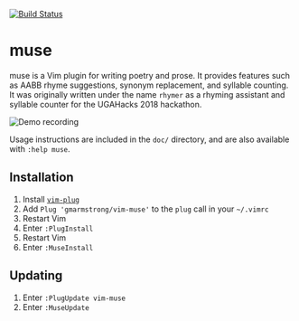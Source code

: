 [![Build Status](https://travis-ci.org/gmarmstrong/vim-muse.svg?branch=master)](https://travis-ci.org/gmarmstrong/vim-muse)

# muse

muse is a Vim plugin for writing poetry and prose. It provides features such as
AABB rhyme suggestions, synonym replacement, and syllable counting. It was
originally written under the name `rhymer` as a rhyming assistant and syllable
counter for the UGAHacks 2018 hackathon.

![Demo recording](https://im2.ezgif.com/tmp/ezgif-2-ebbca0a22e.gif)

Usage instructions are included in the `doc/` directory, and are also available
with `:help muse`.

## Installation

1. Install [`vim-plug`](https://github.com/junegunn/vim-plug)
2. Add `Plug 'gmarmstrong/vim-muse'` to the `plug` call in your `~/.vimrc`
3. Restart Vim
4. Enter `:PlugInstall`
5. Restart Vim
5. Enter `:MuseInstall`

## Updating

1. Enter `:PlugUpdate vim-muse`
2. Enter `:MuseUpdate`
